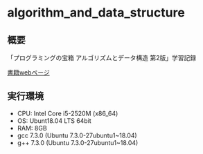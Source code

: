 # algorithm_and_data_structure

## 概要

「プログラミングの宝箱 アルゴリズムとデータ構造 第2版」学習記録

[書籍webページ](https://www.sbcr.jp/products/4797363289.html)

## 実行環境

- CPU: Intel Core i5-2520M (x86_64)
- OS: Ubunt18.04 LTS 64bit
- RAM: 8GB
- gcc 7.3.0 (Ubuntu 7.3.0-27ubuntu1~18.04) 
- g++ 7.3.0 (Ubuntu 7.3.0-27ubuntu1~18.04) 
